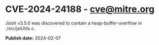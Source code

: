 # CVE-2024-24188 - cve@mitre.org

Jsish v3.5.0 was discovered to contain a heap-buffer-overflow in ./src/jsiUtils.c.

**Publish date:** 2024-02-07
